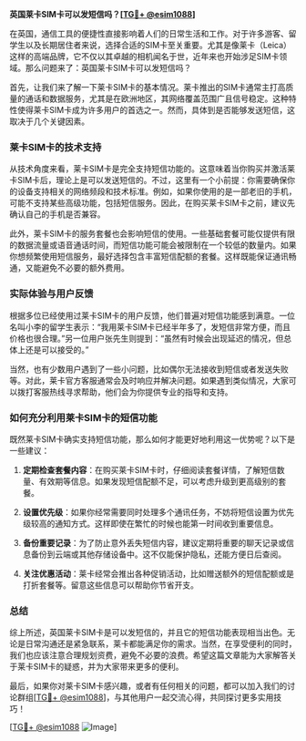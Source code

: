 **英国莱卡SIM卡可以发短信吗？[[TG💪+ @esim1088](https://t.me/s/esim1088)]**

在英国，通信工具的便捷性直接影响着人们的日常生活和工作。对于许多游客、留学生以及长期居住者来说，选择合适的SIM卡至关重要。尤其是像莱卡（Leica）这样的高端品牌，它不仅以其卓越的相机闻名于世，近年来也开始涉足SIM卡领域。那么问题来了：英国莱卡SIM卡可以发短信吗？

首先，让我们来了解一下莱卡SIM卡的基本情况。莱卡推出的SIM卡通常主打高质量的通话和数据服务，尤其是在欧洲地区，其网络覆盖范围广且信号稳定。这种特性使得莱卡SIM卡成为许多用户的首选之一。然而，具体到是否能够发送短信，这取决于几个关键因素。

### 莱卡SIM卡的技术支持

从技术角度来看，莱卡SIM卡是完全支持短信功能的。这意味着当你购买并激活莱卡SIM卡后，理论上是可以发送短信的。不过，这里有一个小前提：你需要确保你的设备支持相关的网络频段和技术标准。例如，如果你使用的是一部老旧的手机，可能不支持某些高级功能，包括短信服务。因此，在购买莱卡SIM卡之前，建议先确认自己的手机是否兼容。

此外，莱卡SIM卡的服务套餐也会影响短信的使用。一些基础套餐可能仅提供有限的数据流量或语音通话时间，而短信功能可能会被限制在一个较低的数量内。如果你想频繁使用短信服务，最好选择包含丰富短信配额的套餐。这样既能保证通讯畅通，又能避免不必要的额外费用。

### 实际体验与用户反馈

根据多位已经使用过莱卡SIM卡的用户反馈，他们普遍对短信功能感到满意。一位名叫小李的留学生表示：“我用莱卡SIM卡已经半年多了，发短信非常方便，而且价格也很合理。”另一位用户张先生则提到：“虽然有时候会出现延迟的情况，但总体上还是可以接受的。”

当然，也有少数用户遇到了一些小问题，比如偶尔无法接收到短信或者发送失败等。对此，莱卡官方客服通常会及时响应并解决问题。如果遇到类似情况，大家可以拨打客服热线寻求帮助，他们会为你提供专业的指导和支持。

### 如何充分利用莱卡SIM卡的短信功能

既然莱卡SIM卡确实支持短信功能，那么如何才能更好地利用这一优势呢？以下是一些建议：

1. **定期检查套餐内容**：在购买莱卡SIM卡时，仔细阅读套餐详情，了解短信数量、有效期等信息。如果发现短信配额不足，可以考虑升级到更高级别的套餐。
   
2. **设置优先级**：如果你经常需要同时处理多个通讯任务，不妨将短信设置为优先级较高的通知方式。这样即使在繁忙的时候也能第一时间收到重要信息。

3. **备份重要记录**：为了防止意外丢失短信内容，建议定期将重要的聊天记录或信息备份到云端或其他存储设备中。这不仅能保护隐私，还能方便日后查阅。

4. **关注优惠活动**：莱卡经常会推出各种促销活动，比如赠送额外的短信配额或是打折套餐等。留意这些信息可以帮助你节省开支。

### 总结

综上所述，英国莱卡SIM卡是可以发短信的，并且它的短信功能表现相当出色。无论是日常沟通还是紧急联系，莱卡都能满足你的需求。当然，在享受便利的同时，我们也应该注意合理规划资费，避免不必要的浪费。希望这篇文章能为大家解答关于莱卡SIM卡的疑惑，并为大家带来更多的便利。

最后，如果你对莱卡SIM卡感兴趣，或者有任何相关的问题，都可以加入我们的讨论群组[[TG💪+ @esim1088](https://t.me/s/esim1088)]，与其他用户一起交流心得，共同探讨更多实用技巧！

[[TG💪+ @esim1088](https://t.me/s/esim1088) ![Image](https://i.postimg.cc/4NQfJmqS/Snipaste-2025-05-13-00-14-12.png)]